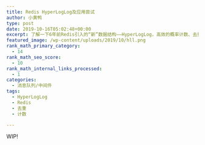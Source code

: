 ```yaml
---
title: Redis HyperLogLog及应用尝试
author: 小黄鸭
type: post
date: 2019-10-16T05:02:48+00:00
excerpt: 了解一下6年前Redis引入的“新”数据结构——HyperLogLog，高效的概率计数、去重利器。
featured_image: /wp-content/uploads/2019/10/hll.png
rank_math_primary_category:
  - 14
rank_math_seo_score:
  - 10
rank_math_internal_links_processed:
  - 1
categories:
  - 消息队列/中间件
tags:
  - HyperLogLog
  - Redis
  - 去重
  - 计数

---
```

WIP!